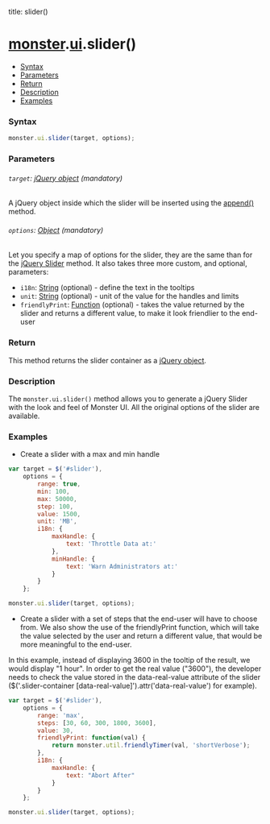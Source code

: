 title: slider()

# [monster][monster].[ui][ui].slider()

* [Syntax](#syntax)
* [Parameters](#parameters)
* [Return](#return)
* [Description](#description)
* [Examples](#examples)

### Syntax
```javascript
monster.ui.slider(target, options);
```

### Parameters

###### `target`: [jQuery object][jquery] (mandatory)

A jQuery object inside which the slider will be inserted using the [append()][append] method.

###### `options`: [Object][object_literal] (mandatory)

Let you specify a map of options for the slider, they are the same than for the [jQuery Slider][jquery_slider_options] method. It also takes three more custom, and optional, parameters:

* `i18n`: [String][string_literal] (optional) - define the text in the tooltips
* `unit`: [String][string_literal] (optional) - unit of the value for the handles and limits
* `friendlyPrint`: [Function][function] (optional) - takes the value returned by the slider and returns a different value, to make it look friendlier to the end-user

### Return
This method returns the slider container as a [jQuery object][jquery].

### Description
The `monster.ui.slider()` method allows you to generate a jQuery Slider with the look and feel of Monster UI. All the original options of the slider are available.

### Examples
* Create a slider with a max and min handle
```javascript
var target = $('#slider'),
    options = {
        range: true,
        min: 100,
        max: 50000,
        step: 100,
        value: 1500,
        unit: 'MB',
        i18n: {
            maxHandle: {
                text: 'Throttle Data at:'
            },
            minHandle: {
                text: 'Warn Administrators at:'
            }
        }
    };

monster.ui.slider(target, options);
```

* Create a slider with a set of steps that the end-user will have to choose from. We also show the use of the friendlyPrint function, which will take the value selected by the user and return a different value, that would be more meaningful to the end-user.

In this example, instead of displaying 3600 in the tooltip of the result, we would display "1 hour". In order to get the real value ("3600"), the developer needs to check the value stored in the data-real-value attribute of the slider ($('.slider-container [data-real-value]').attr('data-real-value') for example).

```javascript
var target = $('#slider'),
    options = {
        range: 'max',
        steps: [30, 60, 300, 1800, 3600],
        value: 30,
        friendlyPrint: function(val) {
            return monster.util.friendlyTimer(val, 'shortVerbose');
        },
        i18n: {
            maxHandle: {
                text: "Abort After"
            }
        }
    };

monster.ui.slider(target, options);
```

[monster]: ../../monster.md
[ui]: ../ui.md

[jquery]: http://api.jquery.com/Types/#jQuery
[object_literal]: https://developer.mozilla.org/en-US/docs/Web/JavaScript/Guide/Values,_variables,_and_literals#Object_literals
[append]: http://api.jquery.com/append/
[jquery_slider_options]: http://api.jqueryui.com/slider/#options
[string_literal]: https://developer.mozilla.org/en-US/docs/Web/JavaScript/Guide/Values,_variables,_and_literals#String_literals
[function]: https://developer.mozilla.org/en-US/docs/Web/JavaScript/Reference/Functions
